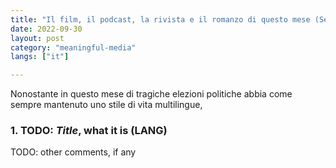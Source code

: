 ```yaml
---
title: "Il film, il podcast, la rivista e il romanzo di questo mese (Settembre 2022)"
date: 2022-09-30
layout: post
category: "meaningful-media"
langs: ["it"]

---
```


Nonostante in questo mese di tragiche elezioni politiche abbia come sempre mantenuto uno stile di vita multilingue, 

### 1. TODO: _Title_, what it is (LANG)
TODO: other comments, if any